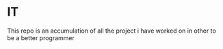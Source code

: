 # IT
 This repo is an accumulation of all the project i have worked on in other to be a better programmer
 
